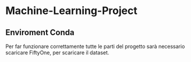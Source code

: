 # Machine-Learning-Project

## Enviroment Conda
Per far funzionare correttamente tutte le parti del progetto sarà necessario scaricare FiftyOne, per scaricare il dataset.



